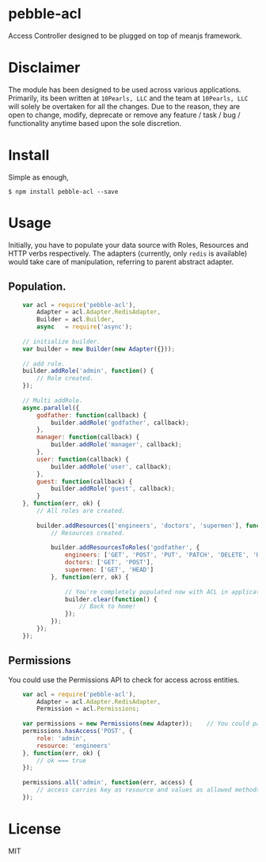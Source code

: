 # pebble-acl
Access Controller designed to be plugged on top of meanjs framework.

# Disclaimer

The module has been designed to be used across various applications. Primarily, its been written at `10Pearls, LLC` and the team at `10Pearls, LLC` will solely be overtaken for all the changes. Due to the reason, they are open to change, modify, deprecate or remove any feature / task / bug / functionality anytime based upon the sole discretion.

# Install

Simple as enough, 

```
$ npm install pebble-acl --save
```

# Usage

Initially, you have to populate your data source with Roles, Resources and HTTP verbs respectively. The adapters (currently, only `redis` is available) would take care of manipulation, referring to parent abstract adapter.

## Population.

```javascript
    var acl = require('pebble-acl'),
        Adapter = acl.Adapter.RedisAdapter,
        Builder = acl.Builder,
        async   = require('async');
        
    // initialize builder.
    var builder = new Builder(new Adapter({}));
    
    // add role.
    builder.addRole('admin', function() {
        // Role created.
    });
    
    // Multi addRole.
    async.parallel({
        godfather: function(callback) {
            builder.addRole('godfather', callback);
        },
        manager: function(callback) {
            builder.addRole('manager', callback);
        },
        user: function(callback) {
            builder.addRole('user', callback);
        },
        guest: function(callback) {
            builder.addRole('guest', callback);
        }
    }, function(err, ok) {
        // All roles are created.
        
        builder.addResources(['engineers', 'doctors', 'supermen'], function(err, ok) {
            // Resources created.
            
            builder.addResourcesToRoles('godfather', {
                engineers: ['GET', 'POST', 'PUT', 'PATCH', 'DELETE', 'HEAD'],
                doctors: ['GET', 'POST'],
                supermen: ['GET', 'HEAD']
            }, function(err, ok) {
                
                // You're completely populated now with ACL in application. Inorder to reset, do call `reset`.
                builder.clear(function() {
                    // Back to home!
                });
            });
        });
    });
```

## Permissions

You could use the Permissions API to check for access across entities.

```javascript
    var acl = require('pebble-acl'),
        Adapter = acl.Adapter.RedisAdapter,
        Permission = acl.Permissions;
        
    var permissions = new Permissions(new Adapter));    // You could pass the argument of {} to adapter.
    permissions.hasAccess('POST', {
        role: 'admin',
        resource: 'engineers'
    }, function(err, ok) {
        // ok === true
    });
    
    permissions.all('admin', function(err, access) {
        // access carries key as resource and values as allowed methods.
    });
```


# License

MIT
